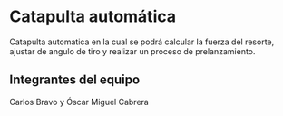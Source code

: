 # Catapulta automática

Catapulta automatica en la cual se podrá calcular la fuerza del resorte, ajustar de angulo de tiro y realizar un proceso de prelanzamiento.

## Integrantes del equipo

Carlos Bravo y Óscar Miguel Cabrera

